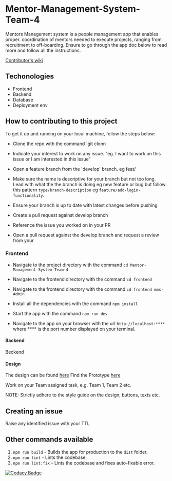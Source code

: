 # Mentor-Management-System-Team-4

Mentors Management system is a people management app that enables proper.
coordination of mentors needed to execute projects, ranging from recruitment to off-boarding. Ensure to go through the app doc below to read more and follow all the instructions.

[Contributor's wiki](https://github.com/ALCOpenSource/Mentor-Management-System-Team-4/wiki)

## Techonologies

*   Frontend
*   Backend
*   Database
*   Deployment env

## How to contributing to this project

To get it up and running on your local machine, follow the steps below:

*   Clone the repo with the command \`git clonn

*   Indicate your interest to work on any issue. "eg. I want to work on this issue or I am interested in this issue"

*   Open a feature branch from the 'develop' branch. eg feat/

*   Make sure the name is descriptive for your branch but not too long. Lead with what the the branch is doing eg new feature or bug but follow this pattern `type/branch-description` eg `feature/add-login-functionality`.

*   Ensure your branch is up to date with latest changes before pushing

*   Create a pull request against develop branch

*   Reference the issue you worked on in your PR

*   Open a pull request against the develop branch and request a review from your

### Frontend

*   Navigate to the project directory with the command `cd Mentor-Management-System-Team-4`

*   Navigate to the frontend directory with the command `cd frontend`

*   Navigate to the frontend directory with the command `cd frontend mms-Admin`

*   Install all the dependencies with the command `npm install`

*   Start the app with the command `npm run dev`

*   Navigate to the app on your browser with the url `http://localhost:****` where \*\*\*\* is the port number displayed on your terminal.

#### Backend

Beckend

#### Design

The design can be found [here](https://www.figma.com/proto/Uyj0o0nX8f5QdXfGzO3ZCZ/MMS-Project-Official?page-id=121%3A20&node-id=2919-69751&starting-point-node-id=2527%3A72409&show-proto-sidebar=1)
Find the Prototype [here](https://www.figma.com/proto/Uyj0o0nX8f5QdXfGzO3ZCZ/MMS-Project-Official?page-id=121%3A20&node-id=2919-69751&starting-point-node-id=2527%3A72409&show-proto-sidebar=1)

Work on your Team assigned task, e.g. Team 1, Team 2 etc.

NOTE: Strictly adhere to the style guide on the design, buttons, texts etc.

## Creating an issue

Raise any identified issue with your TTL

## Other commands available

1.  `npm run build` - Builds the app for production to the `dist` folder.
2.  `npm run lint` - Lints the codebase.
3.  `npm run lint:fix` - Lints the codebase and fixes auto-fixable error.

[![Codacy Badge](https://app.codacy.com/project/badge/Grade/098d739ea9504dadabbcc4898eaff86e)](https://app.codacy.com/gh/ALCOpenSource/Mentor-Management-System-Team-1/dashboard?utm_source=gh\&utm_medium=referral\&utm_content=\&utm_campaign=Badge_grade)
